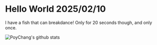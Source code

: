 # Hello World 2025/02/10

I have a fish that can breakdance! Only for 20 seconds though, and only once.

![PoyChang's github stats](https://github-readme-stats.vercel.app/api?username=poychang&show_icons=true&theme=dracula)
